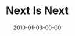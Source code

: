 ---
layout: message
category: message
series: "Next"
title: "Next Is Next"
date: 2010-01-03-00-00
message_id: 595
audio: "http://s3.amazonaws.com/crossroads-media/messages/audio/Next1.mp3"
audio-duration: "41:01"
description: "Brian Tome discusses what it means to do what's next instead of worrying about what's five steps ahead."
video: "http://s3.amazonaws.com/crossroads-media/messages/video/Next1.mp4"
video-duration: "41:01"
video-image: "http://s3.amazonaws.com/crossroads-media/images/Next1-still.jpg"
explicit: false
---